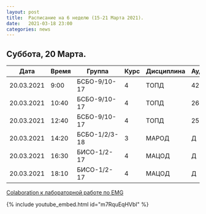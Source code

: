 ```yaml
---
layout: post
title:  Расписание на 6 неделю (15-21 Марта 2021).
date:   2021-03-18 23:00
categories: news
---
```


## Суббота, 20 Марта.

| Дата          | Время   | Группа        | Курс | Дисциплина  | Аудитория |
| ------------- | ------- | ------------- | ---- | ----------- | --------- |
|20.03.2021     | 9:00    |БСБО-9/10-17   |4     |ТОПД         |426а       |
|20.03.2021     |10:40    |БСБО-9/10-17   |4     |ТОПД         |269        |
|20.03.2021     |12:40    |БСБО-9/10-17   |4     |ТОПД         |258а       |
|20.03.2021     |14:20    |БСБО-1/2/3-18  |3     |МАРОД        |Д          |
|20.03.2021     |16:30    |БИСО-1/2-17    |4     |МАЦОД        |Д          |
|20.03.2021     |18:10    |БИСО-1/2-17    |4     |МАЦОД        |Д          |

[Colaboration к лабораторной работе по EMG](https://colab.research.google.com/drive/1Fr7NqniXZkU96MReNauqQTNUoSF1McjB?usp=sharing)


{% include youtube_embed.html id="m7RquEqHVbI" %}
